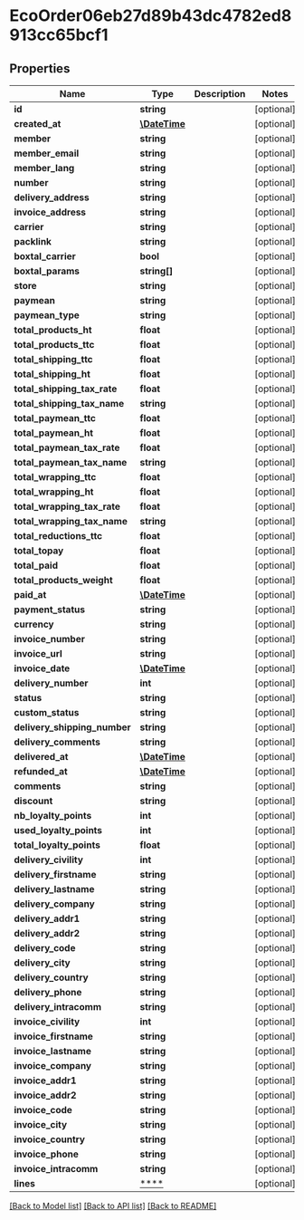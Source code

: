 # EcoOrder06eb27d89b43dc4782ed8913cc65bcf1

## Properties
Name | Type | Description | Notes
------------ | ------------- | ------------- | -------------
**id** | **string** |  | [optional] 
**created_at** | [**\DateTime**](\DateTime.md) |  | [optional] 
**member** | **string** |  | [optional] 
**member_email** | **string** |  | [optional] 
**member_lang** | **string** |  | [optional] 
**number** | **string** |  | [optional] 
**delivery_address** | **string** |  | [optional] 
**invoice_address** | **string** |  | [optional] 
**carrier** | **string** |  | [optional] 
**packlink** | **string** |  | [optional] 
**boxtal_carrier** | **bool** |  | [optional] 
**boxtal_params** | **string[]** |  | [optional] 
**store** | **string** |  | [optional] 
**paymean** | **string** |  | [optional] 
**paymean_type** | **string** |  | [optional] 
**total_products_ht** | **float** |  | [optional] 
**total_products_ttc** | **float** |  | [optional] 
**total_shipping_ttc** | **float** |  | [optional] 
**total_shipping_ht** | **float** |  | [optional] 
**total_shipping_tax_rate** | **float** |  | [optional] 
**total_shipping_tax_name** | **string** |  | [optional] 
**total_paymean_ttc** | **float** |  | [optional] 
**total_paymean_ht** | **float** |  | [optional] 
**total_paymean_tax_rate** | **float** |  | [optional] 
**total_paymean_tax_name** | **string** |  | [optional] 
**total_wrapping_ttc** | **float** |  | [optional] 
**total_wrapping_ht** | **float** |  | [optional] 
**total_wrapping_tax_rate** | **float** |  | [optional] 
**total_wrapping_tax_name** | **string** |  | [optional] 
**total_reductions_ttc** | **float** |  | [optional] 
**total_topay** | **float** |  | [optional] 
**total_paid** | **float** |  | [optional] 
**total_products_weight** | **float** |  | [optional] 
**paid_at** | [**\DateTime**](\DateTime.md) |  | [optional] 
**payment_status** | **string** |  | [optional] 
**currency** | **string** |  | [optional] 
**invoice_number** | **string** |  | [optional] 
**invoice_url** | **string** |  | [optional] 
**invoice_date** | [**\DateTime**](\DateTime.md) |  | [optional] 
**delivery_number** | **int** |  | [optional] 
**status** | **string** |  | [optional] 
**custom_status** | **string** |  | [optional] 
**delivery_shipping_number** | **string** |  | [optional] 
**delivery_comments** | **string** |  | [optional] 
**delivered_at** | [**\DateTime**](\DateTime.md) |  | [optional] 
**refunded_at** | [**\DateTime**](\DateTime.md) |  | [optional] 
**comments** | **string** |  | [optional] 
**discount** | **string** |  | [optional] 
**nb_loyalty_points** | **int** |  | [optional] 
**used_loyalty_points** | **int** |  | [optional] 
**total_loyalty_points** | **float** |  | [optional] 
**delivery_civility** | **int** |  | [optional] 
**delivery_firstname** | **string** |  | [optional] 
**delivery_lastname** | **string** |  | [optional] 
**delivery_company** | **string** |  | [optional] 
**delivery_addr1** | **string** |  | [optional] 
**delivery_addr2** | **string** |  | [optional] 
**delivery_code** | **string** |  | [optional] 
**delivery_city** | **string** |  | [optional] 
**delivery_country** | **string** |  | [optional] 
**delivery_phone** | **string** |  | [optional] 
**delivery_intracomm** | **string** |  | [optional] 
**invoice_civility** | **int** |  | [optional] 
**invoice_firstname** | **string** |  | [optional] 
**invoice_lastname** | **string** |  | [optional] 
**invoice_company** | **string** |  | [optional] 
**invoice_addr1** | **string** |  | [optional] 
**invoice_addr2** | **string** |  | [optional] 
**invoice_code** | **string** |  | [optional] 
**invoice_city** | **string** |  | [optional] 
**invoice_country** | **string** |  | [optional] 
**invoice_phone** | **string** |  | [optional] 
**invoice_intracomm** | **string** |  | [optional] 
**lines** | [****](.md) |  | [optional] 

[[Back to Model list]](../../README.md#documentation-for-models) [[Back to API list]](../../README.md#documentation-for-api-endpoints) [[Back to README]](../../README.md)


